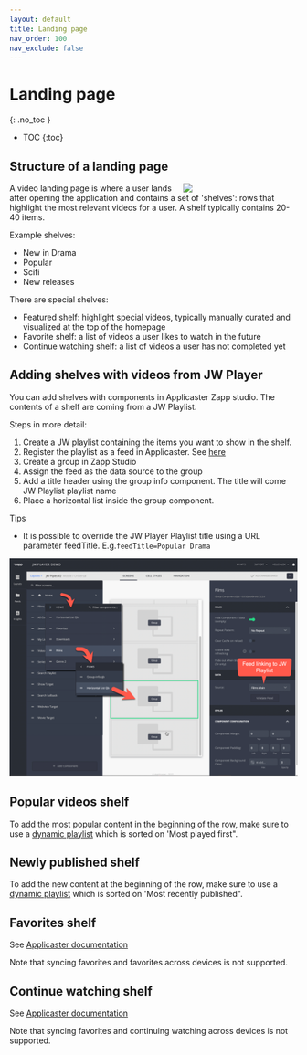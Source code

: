```yaml
---
layout: default
title: Landing page
nav_order: 100
nav_exclude: false
---
```

# Landing page
{: .no_toc }

- TOC
{:toc}

## Structure of a landing page
<img align="right" src="./img/shelves.png" width="200">
A video landing page is where a user lands after opening the application and contains a set of 'shelves': rows that highlight the most relevant videos for a user. A shelf typically contains 20-40 items. 

Example shelves:
- New in Drama
- Popular
- Scifi
- New releases

There are special shelves:
- Featured shelf: highlight special videos, typically manually curated and visualized at the top of the homepage
- Favorite shelf: a list of videos a user likes to watch in the future
- Continue watching shelf:  a list of videos a user has not completed yet

## Adding shelves with videos from JW Player
You can add shelves with components in Applicaster Zapp studio. The contents of a shelf are coming from a JW Playlist.

Steps in more detail: 
1. Create a JW playlist containing the items you want to show in the shelf.  
1. Register the playlist as a feed in Applicaster. See [here](https://docs.applicaster.com/integrations/jw-endpoints)
1. Create a group in Zapp Studio
1. Assign the feed as the data source to the group
1. Add a title header using the group info component. The title will come JW Playlist playlist name
1. Place a horizontal list inside the group component.

Tips
- It is possible to override the JW Player Playlist title using a URL parameter feedTitle. E.g.`feedTitle=Popular Drama`
<img src="./img/shelf-in-studio.png" width="768">


## Popular videos shelf 
To add the most popular content in the beginning of the row, make sure to use a [dynamic playlist](https://support.jwplayer.com/articles/create-a-dynamic-playlist) which is sorted on 'Most played first".

## Newly published shelf
To add the new content at the beginning of the row, make sure to use a [dynamic playlist](https://support.jwplayer.com/articles/create-a-dynamic-playlist) which is sorted on 'Most recently published".

<!--
Because you watched' shelf
Grab the most recently completed movie and put its MediaID in the Related videos feed.-->

## Favorites shelf 
See [Applicaster documentation](https://docs.applicaster.com/using-zapp/favourites)

Note that syncing favorites and favorites across devices is not supported. 

## Continue watching shelf 
See [Applicaster documentation](https://docs.applicaster.com/using-zapp/continue-watching)

Note that syncing favorites and continuing watching across devices is not supported. 
